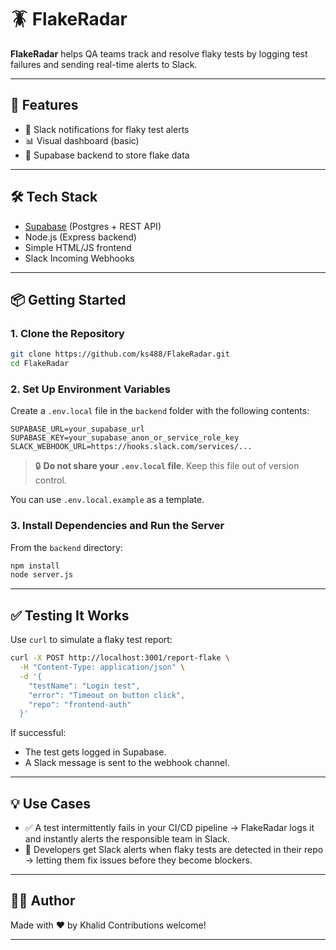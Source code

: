 # 🪳 FlakeRadar

**FlakeRadar** helps QA teams track and resolve flaky tests by logging test failures and sending real-time alerts to Slack.

---

## 🚀 Features

* 📩 Slack notifications for flaky test alerts
* 📊 Visual dashboard (basic)
* 📂 Supabase backend to store flake data

---

## 🛠️ Tech Stack

* [Supabase](https://supabase.io) (Postgres + REST API)
* Node.js (Express backend)
* Simple HTML/JS frontend
* Slack Incoming Webhooks

---

## 📦 Getting Started

### 1. Clone the Repository

```bash
git clone https://github.com/ks488/FlakeRadar.git
cd FlakeRadar
```

### 2. Set Up Environment Variables

Create a `.env.local` file in the `backend` folder with the following contents:

```
SUPABASE_URL=your_supabase_url
SUPABASE_KEY=your_supabase_anon_or_service_role_key
SLACK_WEBHOOK_URL=https://hooks.slack.com/services/...
```

> 🔒 **Do not share your `.env.local` file**. Keep this file out of version control.

You can use `.env.local.example` as a template.

### 3. Install Dependencies and Run the Server

From the `backend` directory:

```bash
npm install
node server.js
```

---

## ✅ Testing It Works

Use `curl` to simulate a flaky test report:

```bash
curl -X POST http://localhost:3001/report-flake \
  -H "Content-Type: application/json" \
  -d '{
    "testName": "Login test",
    "error": "Timeout on button click",
    "repo": "frontend-auth"
  }'
```

If successful:

* The test gets logged in Supabase.
* A Slack message is sent to the webhook channel.

---

## 💡 Use Cases

* ✅ A test intermittently fails in your CI/CD pipeline → FlakeRadar logs it and instantly alerts the responsible team in Slack.
* 🔔 Developers get Slack alerts when flaky tests are detected in their repo → letting them fix issues before they become blockers.

---

## 👨‍💻 Author

Made with ❤️ by Khalid
Contributions welcome!

---
